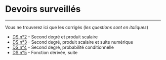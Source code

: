 # Devoirs surveillés

---

Vous ne trouverez ici que les corrigés (*les questions sont en italiques*)

* [DS n°2](https://github.com/NaturelEtChaud/Math-premiere/blob/main/Devoirs%20surveill%C3%A9s/correction_DS2_Seconde_degre.pdf) - Second degré et produit scalaire
* [DS n°3](https://github.com/NaturelEtChaud/Math-premiere/blob/main/Devoirs%20surveill%C3%A9s/correction_DS3_Produit_scalaire.pdf) - Second degré, produit scalaire et suite numérique
* [DS n°4](https://github.com/NaturelEtChaud/Math-premiere/blob/main/Devoirs%20surveill%C3%A9s/correction_DS4_Probabilit%C3%A9s.pdf) - Second degré, probabilité conditionnelle
* [DS n°5](https://github.com/NaturelEtChaud/Math-premiere/blob/main/Devoirs%20surveill%C3%A9s/correction_DS5_Derivees.pdf) - Fonction dérivée, suite
